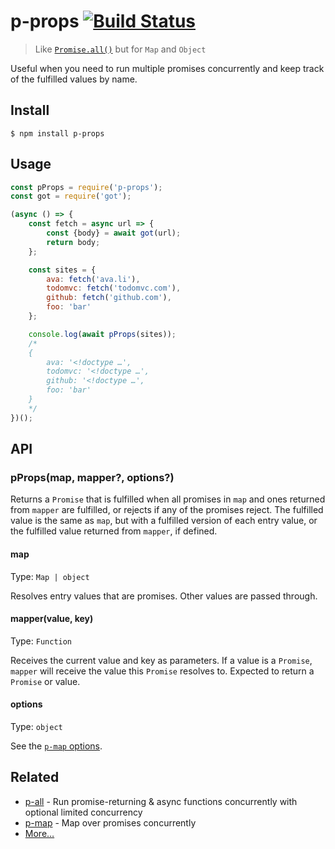 # p-props [![Build Status](https://travis-ci.com/sindresorhus/p-props.svg?branch=master)](https://travis-ci.com/sindresorhus/p-props)

> Like [`Promise.all()`](https://developer.mozilla.org/en/docs/Web/JavaScript/Reference/Global_Objects/Promise/all) but for `Map` and `Object`

Useful when you need to run multiple promises concurrently and keep track of the fulfilled values by name.

## Install

```
$ npm install p-props
```

## Usage

```js
const pProps = require('p-props');
const got = require('got');

(async () => {
	const fetch = async url => {
		const {body} = await got(url);
		return body;
	};

	const sites = {
		ava: fetch('ava.li'),
		todomvc: fetch('todomvc.com'),
		github: fetch('github.com'),
		foo: 'bar'
	};

	console.log(await pProps(sites));
	/*
	{
		ava: '<!doctype …',
		todomvc: '<!doctype …',
		github: '<!doctype …',
		foo: 'bar'
	}
	*/
})();
```

## API

### pProps(map, mapper?, options?)

Returns a `Promise` that is fulfilled when all promises in `map` and ones returned from `mapper` are fulfilled, or rejects if any of the promises reject. The fulfilled value is the same as `map`, but with a fulfilled version of each entry value, or the fulfilled value returned from `mapper`, if defined.

#### map

Type: `Map | object`

Resolves entry values that are promises. Other values are passed through.

#### mapper(value, key)

Type: `Function`

Receives the current value and key as parameters. If a value is a `Promise`, `mapper` will receive the value this `Promise` resolves to. Expected to return a `Promise` or value.

#### options

Type: `object`

See the [`p-map` options](https://github.com/sindresorhus/p-map#options).

## Related

- [p-all](https://github.com/sindresorhus/p-all) - Run promise-returning & async functions concurrently with optional limited concurrency
- [p-map](https://github.com/sindresorhus/p-map) - Map over promises concurrently
- [More…](https://github.com/sindresorhus/promise-fun)
